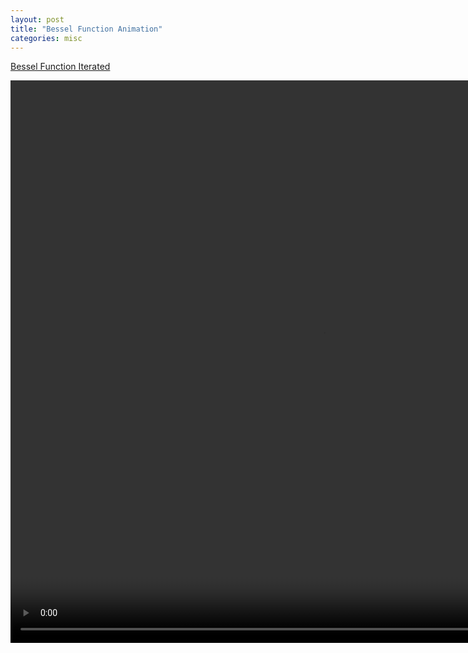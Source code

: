 ```yaml
---
layout: post
title: "Bessel Function Animation"
categories: misc
---
```


[Bessel Function Iterated](/jupyter/bessel.mp4)

<video width="1000" height="900" controls>
	  <source src="{{ site.baseurl }}/jupyter/bessel.mp4" type="video/mp4">
</video> 
